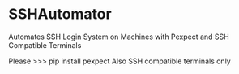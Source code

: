# SSHAutomator
Automates SSH Login System on Machines with Pexpect and SSH Compatible Terminals

Please >>> pip install pexpect
Also SSH compatible terminals only
